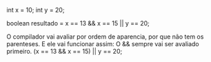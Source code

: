 int x = 10;
int y = 20;

boolean resultado = x == 13 && x == 15 || y == 20;

O compilador vai avaliar por ordem de aparencia, por que não tem os parenteses.
E ele vai funcionar assim:
O && sempre vai ser avaliado primeiro.
(x == 13 && x == 15) || y == 20;